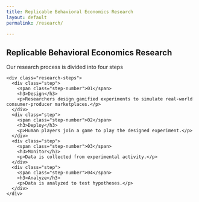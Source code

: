 ```yaml
---
title: Replicable Behavioral Economics Research
layout: default
permalink: /research/

---
```

<section class="research-section">
  <div class="container">
    <h1>Replicable Behavioral Economics Research</h1>
    <p>Our research process is divided into four steps</p>

    <div class="research-steps">
      <div class="step">
        <span class="step-number">01</span>
        <h3>Design</h3>
        <p>Researchers design gamified experiments to simulate real-world consumer-producer marketplaces.</p>
      </div>
      <div class="step">
        <span class="step-number">02</span>
        <h3>Deploy</h3>
        <p>Human players join a game to play the designed experiment.</p>
      </div>
      <div class="step">
        <span class="step-number">03</span>
        <h3>Monitor</h3>
        <p>Data is collected from experimental activity.</p>
      </div>
      <div class="step">
        <span class="step-number">04</span>
        <h3>Analyze</h3>
        <p>Data is analyzed to test hypotheses.</p>
      </div>
    </div>
  </div>
</section>

